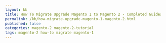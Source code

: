 ```yaml
---
layout: kb
title: How To Migrate Upgrade Magento 1 to Magento 2 - Completed Guides
permalink: /kb/how-migrate-upgrade-magento-1-magento-2.html
published: false
categories: magento-2 magento-2-tutorial
tags: magento-2 how-to migrate magento-1
---
```


